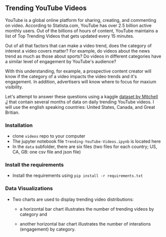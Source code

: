 ## Trending YouTube Videos

YouTube is a global online platform for sharing, creating, and commenting on video.  According to Statista.com, YouTube has over 2.5 billion active monthly users.  Out of the billions of hours of content, YouTube maintains a list of Top Trending Videos that gets updated every 15 minutes.

Out of all that factors that can make a video trend, does the category of interest a video covers matter?  For example, do videos about the news trend as much as those about sports?  Do videos in different categories have a similar level of engagement by YouTube's audience?  

With this understanding, for example, a prospective content creator will know if the category of a video impacts the video trends and it's engagement.  In addition, advertisers will know where to focus for maxium visibility.

Let's attempt to answer these questions using a kaggle [dataset by Mitchell J](https://www.kaggle.com/datasets/datasnaek/youtube-new) that contain several months of data on daily trending YouTube videos.  I will use the english speaking countries:  United States, Canada, and Great Britian.


### Installation

- clone `videos` repo to your computer
- The jupyter notebook file `Trending-YouTube-Videos.ipynb` is located here
- In the `data` subfolder, there are six files (two files for each country; US, CA, GB:  one csv file and json file) 


### Install the requirements

- Install the requirements using `pip install -r requirements.txt`


### Data Visualizations

- Two charts are used to display trending video distributions:

    - a horizontal bar chart illustrates the number of trending videos by category and 
    
    - another horizontal bar chart illustrates the number of interations (engagement) by category.